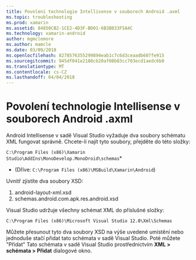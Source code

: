 ```yaml
---
title: Povolení technologie Intellisense v souborech Android .axml
ms.topic: troubleshooting
ms.prod: xamarin
ms.assetid: 84850CB2-1CE2-4D3F-BD01-6B3B033F5A4C
ms.technology: xamarin-android
author: mgmclemore
ms.author: mamcle
ms.date: 03/09/2018
ms.openlocfilehash: 8278576355299894eab1c7c6d3ceaadb607fe915
ms.sourcegitcommit: 945df041e2180cb20af08b83cc703ecd1aedc6b0
ms.translationtype: MT
ms.contentlocale: cs-CZ
ms.lasthandoff: 04/04/2018
---
```

# <a name="how-do-i-enable-intellisense-in-android-axml-files"></a>Povolení technologie Intellisense v souborech Android .axml

Android Intellisense v sadě Visual Studio vyžaduje dva soubory schématu XML fungovat správně. Chcete-li najít tyto soubory, přejděte do této složky:

`C:\Program Files (x86)\Xamarin Studio\AddIns\MonoDevelop.MonoDroid\schemas`*

* (Dříve: `C:\Program Files (x86)\MSBuild\Xamarin\Android`)

Uvnitř zjistíte dva soubory XSD:

1. android-layout-xml.xsd
2. schemas.android.com.apk.res.android.xsd

Visual Studio udržuje všechny schémat XML do příslušné složky:

`C:\Program Files (x86)\Microsoft Visual Studio 12.0\Xml\Schemas`

Můžete přesunout tyto dva soubory XSD na výše uvedené umístění nebo jednoduše stačí přidat tato schémata v sadě Visual Studio. Poté můžete "Přidat" Tato schémata v sadě Visual Studio prostřednictvím **XML > schémata > Přidat** dialogové okno.






